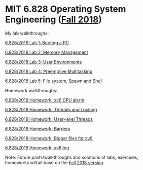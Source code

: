 # MIT 6.828 Operating System Engineering ([Fall 2018](https://pdos.csail.mit.edu/6.828/2018/schedule.html))

My lab walkthroughs:

[6.828/2018 Lab 1: Booting a PC](https://ypl.coffee/6-828-2018-lab1/)

[6.828/2018 Lab 2: Memory Management](https://ypl.coffee/6-828-2018-lab2/)

[6.828/2018 Lab 3: User Environments](https://ypl.coffee/6-828-2018-lab3/)

[6.828/2018 Lab 4: Preemptive Multitasking](https://ypl.coffee/6-828-2018-lab4/)

[6.828/2018 Lab 5: File system, Spawn and Shell](https://ypl.coffee/6-828-2018-lab5/)

Homework walkthroughs:

[6.828/2018 Homework: xv6 CPU alarm](https://ypl.coffee/6-828-2018-hw-cpu-alarm/)

[6.828/2018 Homework: Threads and Locking](https://ypl.coffee/6-828-2018-hw-threads-and-locking/)

[6.828/2018 Homework: User-level Threads](https://ypl.coffee/6-828-2018-hw-user-level-threads/)

[6.828/2018 Homework: Barriers](https://ypl.coffee/6-828-2018-hw-barriers/)

[6.828/2018 Homework: Bigger files for xv6](https://ypl.coffee/6-828-2018-hw-bigger-files-for-xv6/)

[6.828/2018 Homework: xv6 log](https://ypl.coffee/6-828-2018-hw-xv6-log/)

Note: Future posts/walkthroughs and solutions of labs, exercises, homeworks will all base on the [Fall 2018 version](https://pdos.csail.mit.edu/6.828/2018/schedule.html).
